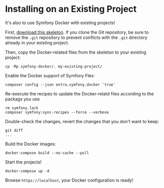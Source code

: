 # Installing on an Existing Project

It's also to use Symfony Docker with existing projects!

First, [download this skeleton](https://github.com/dunglas/symfony-docker). If you clone the Git repository, be sure to remove the `.git` repository to prevent conflicts with the `.git` directory already in your existing project.

Then, copy the Docker-related files from the skeleton to your existing project:

    cp -Rp symfony-docker/. my-existing-project/

Enable the Docker support of Symfony Flex:

    composer config --json extra.symfony.docker 'true'

Re-execute the recipes to update the Docker-relatd files according to the packags you use

    rm symfony.lock
    composer symfony:sync-recipes --force --verbose

Double-check the changes, revert the changes that you don't want to keep:

    git diff
    ...

Build the Docker images:

    docker-compose build --no-cache --pull

Start the projects!

    docker-compose up -d

Browse `https://localhost`, your Docker configuration is ready!
